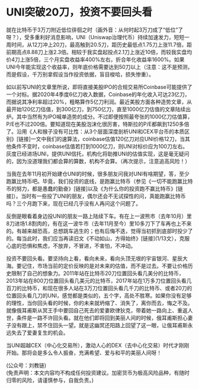 # UNI突破20刀，投资不要回头看

就在比特币于3万刀附近低位徘徊之时（画外音：从何时起3万刀成了“低位”了呀？），受多重利好消息影响，UNI（Uniswap治理代币）持续加速发力，短短一周时间，从12刀冲上20刀，最高触到20.5刀，距历史最低点1.75刀上涨11.7倍，距前期高点8.88刀上涨2.3倍。相较于我实盘起投点2.1刀上涨近10倍，而较我实盘均价4刀上涨5倍，三个月实盘收益率400%左右，折合年化收益率1600%。如果UNI今年能实现这个收益率，则年底价格需要达到50刀以上（注意：这不是预测，而是假设，千万别拿假设当作投资依据，盲目梭哈，损失惨重）。

如以前写UNI的文章里所说，即将直接美股IPO的合规交易所Coinbase可能提供了一个对标。据2020年4季度6亿刀收入数据，Coinbase的年化收入可达23亿刀，而据说其净利率超过20%，粗略算作5亿刀利润。最近美股方面各种造势文章，从最开始120亿刀估值，到300亿刀，到750亿刀，直至1000亿刀估值的文章陆续出炉。其中当然有为IPO喊单造势的成分。不过即便按照最夸张的1000亿刀估值算，P/E也不过200倍。要知道现在美股泡沫化很厉害，特斯拉的P/E都飙到1250多倍了。沿用《人和猴子没有可比性：从3个层面深度剖析UNI和CEX平台币的本质区别》[链接]一文中我们的速算法，coinbase估值120亿刀对应UNI价格12刀，当其他条件不变时，coinbase估值若打到1000亿刀，则UNI对标价应为100刀左右。灰度已经进场UNI，提供UNI信托，机构化将助推UNI的估值实现，这是毫无疑问的，因为没道理我们都会算的算数，机构不会算。（再次提示，注意追高风险！​）

当我在去年11月初开始建仓UNI的时候，很多朋友问我对UNI有啥期望，答，至少跑赢比特币吧。毕竟，我们投资的底线，是跑赢比特币（参见《一切不能跑赢比特币的努力，都是愚蠢的勤奋》[链接]以及《为什么你的投资跑不赢比特币》[链接]）。当时有一些投了UNI的朋友，偶尔还会不无试探性的问，真能跑赢比特币吗？三个月跑下来，现在已经几乎没有人再问这个问题了。

反倒是眼看着身边投UNI的朋友一路上陆续下车。有在上一波熊市（去年10月）里8刀进场1.8割肉的，有在这一波牛市（去年11月至今）里10多刀下了车再也上不来的。有越来越恐高，总想跳车逃生的；也有后悔不迭，觉得当初抓到底部时投少了的。每当此时，我们应当再读旧文《不动如山，方得始终》[链接](1/13文），克服心底的恐惧和焦虑，不放弃，不冒进，不害怕，不冲动。

投资不要回头看。要坚持向上看，看向未来，看向头顶无垠的宇宙银河、星辰大海。要记住，市场当前的定价反映的是对未来的估值，而不是过去。不要让价格历史限制了自己的想象力。2011年站在比特币20刀位置回头看几美分的比特币，2013年站在800刀位置回头看几美元的比特币，2017年站在1万多刀位置回头看几百刀的比特币，和现在很多人站在3万刀位置回头看几千刀的比特币、或者20刀的位置回头看几刀的UNI，感觉都是类似的，五个字，高处不胜寒。如果你没有足够的理性，当你回头看的时候，你的未来就坍缩了、消失了，离你而去，悔之不及。就像俄耳甫斯从冥王手中要回自己死去的爱妻欧律狄克，带着她一路向上、重返人世，条件是一路不许回头看。就在他们即将回到美丽人间的时候，俄耳甫斯担心妻子没有跟上，禁不住回头一望。就是这幽冥还阳路上回望了这一眼，让俄耳甫斯永远失去了爱妻复生的机会。

当UNI超越CEX（中心化交易所），激动人心的DEX（去中心化交易）时代才刚刚开始。那将会是多么令人振奋，充满希望、爱与和平的美丽人间呀！

(公众号：刘教链) \
(免责声明：本文内容均不构成任何投资建议。加密货币为极高风险品种，有随时归零的风险，请谨慎参与，自我负责。)
